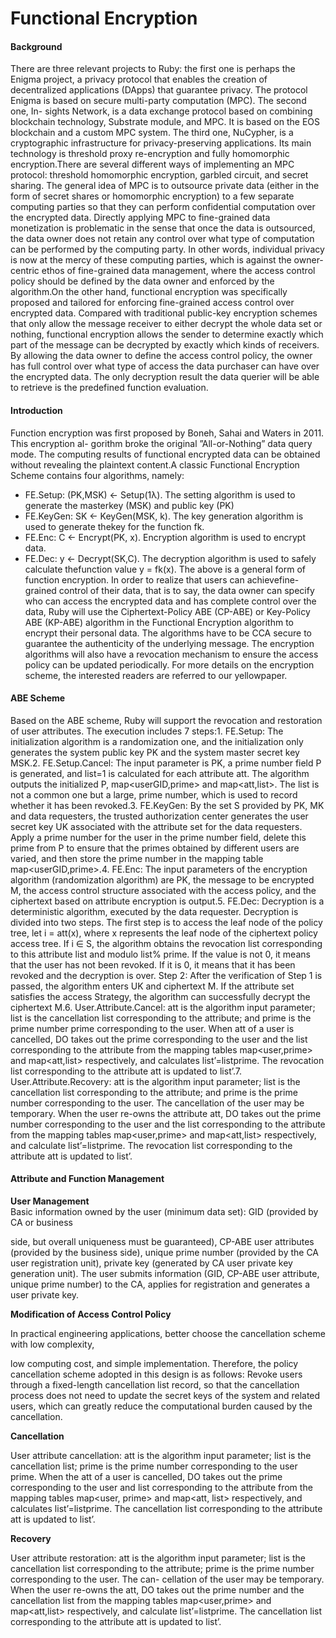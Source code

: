 # Functional Encryption

#### Background <a href="#background" id="background"></a>

There are three relevant projects to Ruby: the first one is perhaps the Enigma project, a privacy protocol that enables the creation of decentralized applications (DApps) that guarantee privacy. The protocol Enigma is based on secure multi-party computation (MPC). The second one, In- sights Network, is a data exchange protocol based on combining blockchain technology, Substrate module, and MPC. It is based on the EOS blockchain and a custom MPC system. The third one, NuCypher, is a cryptographic infrastructure for privacy-preserving applications. Its main technology is threshold proxy re-encryption and fully homomorphic encryption.There are several different ways of implementing an MPC protocol: threshold homomorphic encryption, garbled circuit, and secret sharing. The general idea of MPC is to outsource private data (either in the form of secret shares or homomorphic encryption) to a few separate computing parties so that they can perform confidential computation over the encrypted data. Directly applying MPC to fine-grained data monetization is problematic in the sense that once the data is outsourced, the data owner does not retain any control over what type of computation can be performed by the computing party. In other words, individual privacy is now at the mercy of these computing parties, which is against the owner-centric ethos of fine-grained data management, where the access control policy should be defined by the data owner and enforced by the algorithm.On the other hand, functional encryption was specifically proposed and tailored for enforcing fine-grained access control over encrypted data. Compared with traditional public-key encryption schemes that only allow the message receiver to either decrypt the whole data set or nothing, functional encryption allows the sender to determine exactly which part of the message can be decrypted by exactly which kinds of receivers. By allowing the data owner to define the access control policy, the owner has full control over what type of access the data purchaser can have over the encrypted data. The only decryption result the data querier will be able to retrieve is the predefined function evaluation.

#### Introduction <a href="#introduction" id="introduction"></a>

Function encryption was first proposed by Boneh, Sahai and Waters in 2011. This encryption al- gorithm broke the original ”All-or-Nothing” data query mode. The computing results of functional encrypted data can be obtained without revealing the plaintext content.A classic Functional Encryption Scheme contains four algorithms, namely:

* FE.Setup: (PK,MSK) ← Setup(1λ). The setting algorithm is used to generate the masterkey (MSK) and public key (PK)
* FE.KeyGen: SK ← KeyGen(MSK, k). The key generation algorithm is used to generate thekey for the function fk.
* FE.Enc: C ← Encrypt(PK, x). Encryption algorithm is used to encrypt data.
* FE.Dec: y ← Decrypt(SK,C). The decryption algorithm is used to safely calculate thefunction value y = fk(x). The above is a general form of function encryption. In order to realize that users can achievefine-grained control of their data, that is to say, the data owner can specify who can access the encrypted data and has complete control over the data, Ruby will use the Ciphertext-Policy ABE (CP-ABE) or Key-Policy ABE (KP-ABE) algorithm in the Functional Encryption algorithm to encrypt their personal data. The algorithms have to be CCA secure to guarantee the authenticity of the underlying message. The encryption algorithms will also have a revocation mechanism to ensure the access policy can be updated periodically. For more details on the encryption scheme, the interested readers are referred to our yellowpaper.

#### ABE Scheme <a href="#abe-scheme" id="abe-scheme"></a>

Based on the ABE scheme, Ruby will support the revocation and restoration of user attributes. The execution includes 7 steps:1. FE.Setup: The initialization algorithm is a randomization one, and the initialization only generates the system public key PK and the system master secret key MSK.2. FE.Setup.Cancel: The input parameter is PK, a prime number field P is generated, and list=1 is calculated for each attribute att. The algorithm outputs the initialized P, map\<userGID,prime> and map\<att,list>. The list is not a common one but a large, prime number, which is used to record whether it has been revoked.3. FE.KeyGen: By the set S provided by PK, MK and data requesters, the trusted authorization center generates the user secret key UK associated with the attribute set for the data requesters. Apply a prime number for the user in the prime number field, delete this prime from P to ensure that the primes obtained by different users are varied, and then store the prime number in the mapping table map\<userGID,prime>.4. FE.Enc: The input parameters of the encryption algorithm (randomization algorithm) are PK, the message to be encrypted M, the access control structure associated with the access policy, and the ciphertext based on attribute encryption is output.5. FE.Dec: Decryption is a deterministic algorithm, executed by the data requester. Decryption is divided into two steps. The first step is to access the leaf node of the policy tree, let i = att(x), where x represents the leaf node of the ciphertext policy access tree. If i ∈ S, the algorithm obtains the revocation list corresponding to this attribute list and modulo list% prime. If the value is not 0, it means that the user has not been revoked. If it is 0, it means that it has been revoked and the decryption is over. Step 2: After the verification of Step 1 is passed, the algorithm enters UK and ciphertext M. If the attribute set satisfies the access Strategy, the algorithm can successfully decrypt the ciphertext M.6. User.Attribute.Cancel: att is the algorithm input parameter; list is the cancellation list corresponding to the attribute; and prime is the prime number prime corresponding to the user. When att of a user is cancelled, DO takes out the prime corresponding to the user and the list corresponding to the attribute from the mapping tables map\<user,prime> and map\<att,list> respectively, and calculates list’=listprime. The revocation list corresponding to the attribute att is updated to list’.7. User.Attribute.Recovery: att is the algorithm input parameter; list is the cancellation list corresponding to the attribute; and prime is the prime number corresponding to the user. The cancellation of the user may be temporary. When the user re-owns the attribute att, DO takes out the prime number corresponding to the user and the list corresponding to the attribute from the mapping tables map\<user,prime> and map\<att,list> respectively, and calculate list’=listprime. The revocation list corresponding to the attribute att is updated to list’.

#### Attribute and Function Management <a href="#attribute-and-function-management" id="attribute-and-function-management"></a>

**User Management**\
Basic information owned by the user (minimum data set): GID (provided by CA or business

side, but overall uniqueness must be guaranteed), CP-ABE user attributes (provided by the business side), unique prime number (provided by the CA user registration unit), private key (generated by CA user private key generation unit). The user submits information (GID, CP-ABE user attribute, unique prime number) to the CA, applies for registration and generates a user private key.

**Modification of Access Control Policy**

In practical engineering applications, better choose the cancellation scheme with low complexity,

low computing cost, and simple implementation. Therefore, the policy cancellation scheme adopted in this design is as follows: Revoke users through a fixed-length cancellation list record, so that the cancellation process does not need to update the secret keys of the system and related users, which can greatly reduce the computational burden caused by the cancellation.

**Cancellation**

User attribute cancellation: att is the algorithm input parameter; list is the cancellation list; prime is the prime number corresponding to the user prime. When the att of a user is cancelled, DO takes out the prime corresponding to the user and list corresponding to the attribute from the mapping tables map\<user, prime> and map\<att, list> respectively, and calculates list’=listprime. The cancellation list corresponding to the attribute att is updated to list’.

**Recovery**

User attribute restoration: att is the algorithm input parameter; list is the cancellation list corresponding to the attribute; prime is the prime number corresponding to the user. The can- cellation of the user may be temporary. When the user re-owns the att, DO takes out the prime number and the cancellation list from the mapping tables map\<user,prime> and map\<att,list> respectively, and calculate list’=listprime. The cancellation list corresponding to the attribute att is updated to list’.
